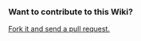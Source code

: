 ### Want to contribute to this Wiki?

[Fork it and send a pull request.](https://github.com/quarkiverse/quarkiverse)
